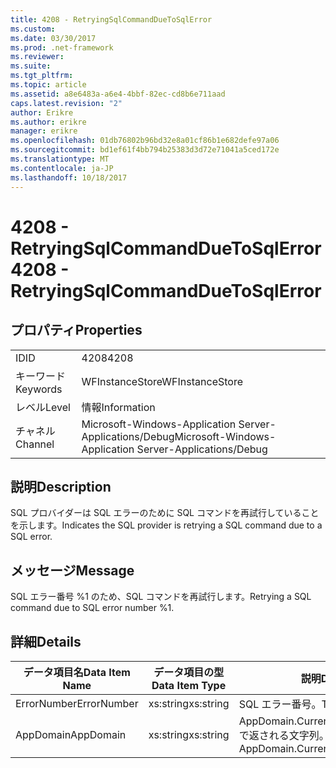 ```yaml
---
title: 4208 - RetryingSqlCommandDueToSqlError
ms.custom: 
ms.date: 03/30/2017
ms.prod: .net-framework
ms.reviewer: 
ms.suite: 
ms.tgt_pltfrm: 
ms.topic: article
ms.assetid: a8e6483a-a6e4-4bbf-82ec-cd8b6e711aad
caps.latest.revision: "2"
author: Erikre
ms.author: erikre
manager: erikre
ms.openlocfilehash: 01db76802b96bd32e8a01cf86b1e682defe97a06
ms.sourcegitcommit: bd1ef61f4bb794b25383d3d72e71041a5ced172e
ms.translationtype: MT
ms.contentlocale: ja-JP
ms.lasthandoff: 10/18/2017
---
```

# <a name="4208---retryingsqlcommandduetosqlerror"></a><span data-ttu-id="137c4-102">4208 - RetryingSqlCommandDueToSqlError</span><span class="sxs-lookup"><span data-stu-id="137c4-102">4208 - RetryingSqlCommandDueToSqlError</span></span>
## <a name="properties"></a><span data-ttu-id="137c4-103">プロパティ</span><span class="sxs-lookup"><span data-stu-id="137c4-103">Properties</span></span>  
  
|||  
|-|-|  
|<span data-ttu-id="137c4-104">ID</span><span class="sxs-lookup"><span data-stu-id="137c4-104">ID</span></span>|<span data-ttu-id="137c4-105">4208</span><span class="sxs-lookup"><span data-stu-id="137c4-105">4208</span></span>|  
|<span data-ttu-id="137c4-106">キーワード</span><span class="sxs-lookup"><span data-stu-id="137c4-106">Keywords</span></span>|<span data-ttu-id="137c4-107">WFInstanceStore</span><span class="sxs-lookup"><span data-stu-id="137c4-107">WFInstanceStore</span></span>|  
|<span data-ttu-id="137c4-108">レベル</span><span class="sxs-lookup"><span data-stu-id="137c4-108">Level</span></span>|<span data-ttu-id="137c4-109">情報</span><span class="sxs-lookup"><span data-stu-id="137c4-109">Information</span></span>|  
|<span data-ttu-id="137c4-110">チャネル</span><span class="sxs-lookup"><span data-stu-id="137c4-110">Channel</span></span>|<span data-ttu-id="137c4-111">Microsoft-Windows-Application Server-Applications/Debug</span><span class="sxs-lookup"><span data-stu-id="137c4-111">Microsoft-Windows-Application Server-Applications/Debug</span></span>|  
  
## <a name="description"></a><span data-ttu-id="137c4-112">説明</span><span class="sxs-lookup"><span data-stu-id="137c4-112">Description</span></span>  
 <span data-ttu-id="137c4-113">SQL プロバイダーは SQL エラーのために SQL コマンドを再試行していることを示します。</span><span class="sxs-lookup"><span data-stu-id="137c4-113">Indicates the SQL provider is retrying a SQL command due to a SQL error.</span></span>  
  
## <a name="message"></a><span data-ttu-id="137c4-114">メッセージ</span><span class="sxs-lookup"><span data-stu-id="137c4-114">Message</span></span>  
 <span data-ttu-id="137c4-115">SQL エラー番号 %1 のため、SQL コマンドを再試行します。</span><span class="sxs-lookup"><span data-stu-id="137c4-115">Retrying a SQL command due to SQL error number %1.</span></span>  
  
## <a name="details"></a><span data-ttu-id="137c4-116">詳細</span><span class="sxs-lookup"><span data-stu-id="137c4-116">Details</span></span>  
  
|<span data-ttu-id="137c4-117">データ項目名</span><span class="sxs-lookup"><span data-stu-id="137c4-117">Data Item Name</span></span>|<span data-ttu-id="137c4-118">データ項目の型</span><span class="sxs-lookup"><span data-stu-id="137c4-118">Data Item Type</span></span>|<span data-ttu-id="137c4-119">説明</span><span class="sxs-lookup"><span data-stu-id="137c4-119">Description</span></span>|  
|--------------------|--------------------|-----------------|  
|<span data-ttu-id="137c4-120">ErrorNumber</span><span class="sxs-lookup"><span data-stu-id="137c4-120">ErrorNumber</span></span>|<span data-ttu-id="137c4-121">xs:string</span><span class="sxs-lookup"><span data-stu-id="137c4-121">xs:string</span></span>|<span data-ttu-id="137c4-122">SQL エラー番号。</span><span class="sxs-lookup"><span data-stu-id="137c4-122">The SQL error number.</span></span>|  
|<span data-ttu-id="137c4-123">AppDomain</span><span class="sxs-lookup"><span data-stu-id="137c4-123">AppDomain</span></span>|<span data-ttu-id="137c4-124">xs:string</span><span class="sxs-lookup"><span data-stu-id="137c4-124">xs:string</span></span>|<span data-ttu-id="137c4-125">AppDomain.CurrentDomain.FriendlyName で返される文字列。</span><span class="sxs-lookup"><span data-stu-id="137c4-125">The string returned by AppDomain.CurrentDomain.FriendlyName.</span></span>|
